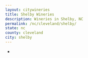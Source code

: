 ```yaml
---
layout: citywineries
title: Shelby Wineries
description: Wineries in Shelby, NC
permalink: /nc/cleveland/shelby/
state: nc
county: cleveland
city: shelby
---
```

-
